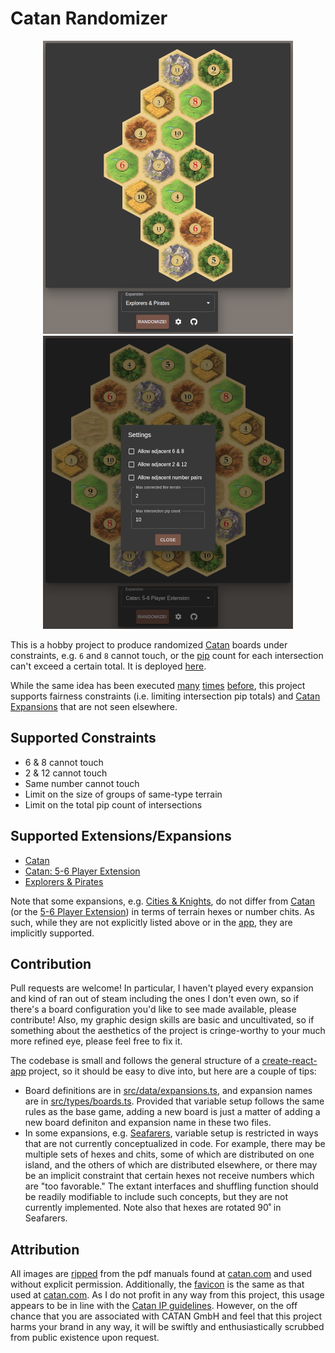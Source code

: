 # Catan Randomizer

<p align="center">
  <img alt="Explorers & Pirates" src="screenshot-explorers-pirates.png" />
  <img alt="Catan: 5-6 Player Extension" src="screenshot-catan-5-6-players.png" />
</p>

This is a hobby project to produce randomized [Catan](catan.com) boards under
constraints, e.g. `6` and `8` cannot touch, or the
[pip](<https://en.wikipedia.org/wiki/Pip_(counting)>) count for each intersection
can't exceed a certain total. It is deployed
[here](https://catan-randomizer.vercel.app/).

While the same idea has been executed
[many](https://jkirschner.github.io/catan-randomizer/)
[times](https://catan.bunge.io/)
[before](https://alexbeals.com/projects/catan/), this project supports fairness
constraints (i.e. limiting intersection pip totals) and [Catan
Expansions](https://www.catan.com/explore-catan/catan-core-family-games) that
are not seen elsewhere.

## Supported Constraints

- 6 & 8 cannot touch
- 2 & 12 cannot touch
- Same number cannot touch
- Limit on the size of groups of same-type terrain
- Limit on the total pip count of intersections

## Supported Extensions/Expansions

- [Catan](https://www.catan.com/catan)
- [Catan: 5-6 Player Extension](http://catanshop.com/the-settlers-of-catan-5-6-player-extension)
- [Explorers & Pirates](https://www.catan.com/explorers-pirates)

Note that some expansions, e.g. [Cities &
Knights](https://www.catan.com/cities-knights), do not differ from
[Catan](https://www.catan.com/catan) (or the [5-6 Player
Extension](http://catanshop.com/the-settlers-of-catan-5-6-player-extension)) in
terms of terrain hexes or number chits. As such, while they are not explicitly
listed above or in the [app](https://catan-randomizer.vercel.app/), they are
implicitly supported.

## Contribution

Pull requests are welcome! In particular, I haven't played every expansion and
kind of ran out of steam including the ones I don't even own, so if there's a
board configuration you'd like to see made available, please contribute! Also,
my graphic design skills are basic and uncultivated, so if something about the
aesthetics of the project is cringe-worthy to your much more refined eye, please
feel free to fix it.

The codebase is small and follows the general structure of a
[create-react-app](https://create-react-app.dev/) project, so it should be easy
to dive into, but here are a couple of tips:

- Board definitions are in [src/data/expansions.ts](src/data/expansions.ts), and
  expansion names are in [src/types/boards.ts](src/types/boards.ts). Provided
  that variable setup follows the same rules as the base game, adding a new
  board is just a matter of adding a new board definiton and expansion name in
  these two files.
- In some expansions, e.g. [Seafarers](https://www.catan.com/seafarers), variable
  setup is restricted in ways that are not currently conceptualized in code. For
  example, there may be multiple sets of hexes and chits, some of which are
  distributed on one island, and the others of which are distributed elsewhere,
  or there may be an implicit constraint that certain hexes not receive numbers
  which are "too favorable." The extant interfaces and shuffling function should
  be readily modifiable to include such concepts, but they are not currently
  implemented. Note also that hexes are rotated 90˚ in Seafarers.

## Attribution

All images are [ripped](https://en.wikipedia.org/wiki/Pdfimages) from the pdf
manuals found at [catan.com](https://www.catan.com/) and used without explicit
permission. Additionally, the [favicon](https://en.wikipedia.org/wiki/Favicon)
is the same as that used at [catan.com](https://en.wikipedia.org/wiki/Favicon).
As I do not profit in any way from this project, this usage appears to be in
line with the [Catan IP
guidelines](https://www.catan.com/guidelines-dealing-intellectual-property-catan).
However, on the off chance that you are associated with CATAN GmbH and feel that
this project harms your brand in any way, it will be swiftly and
enthusiastically scrubbed from public existence upon request.
